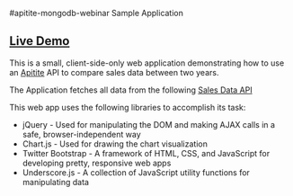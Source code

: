 #apitite-mongodb-webinar Sample Application

## [Live Demo](https://apitite-mongodb-webinar.herokuapp.com/)

This is a small, client-side-only web application demonstrating how to use an [Apitite](https://www.apitite.net/) API to compare sales data between two years.

The Application fetches all data from the following [Sales Data API](https://www.apitite.net/api/webinar-template)


This web app uses the following libraries to accomplish its task:

* jQuery - Used for manipulating the DOM and making AJAX calls in a safe, browser-independent way
* Chart.js - Used for drawing the chart visualization
* Twitter Bootstrap - A framework of HTML, CSS, and JavaScript for developing pretty, responsive web apps
* Underscore.js - A collection of JavaScript utility functions for manipulating data